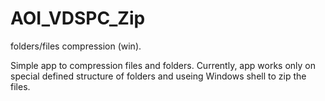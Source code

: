 # AOI_VDSPC_Zip
folders/files compression (win).

Simple app to compression files and folders. 
Currently, app works only on special defined structure of folders and useing Windows shell to zip the files. 
